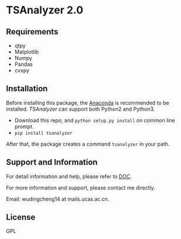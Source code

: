 # TSAnalyzer 2.0

## Requirements

- qtpy
- Matplotlib
- Numpy
- Pandas
- cvxpy

## Installation

Before installing this package, the [Anaconda](https://anaconda.org/) is recommended to be installed. *TSAnalyzer* can support both Python2 and Python3.

- Download this repo,  and `python setup.py install` on common line prompt.
- `pip install tsanalyzer`


After that, the package creates a command `tsanalyzer` in your path.

## Support and Information

For detail information and help, please refer to [DOC](doc/).

For more information and support, please contact me directly.

Email: wudingcheng14 at mails.ucas.ac.cn.

## License

GPL